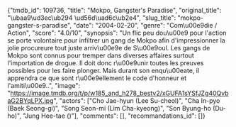 {"tmdb_id": 109736, "title": "Mokpo, Gangster's Paradise", "original_title": "\ubaa9\ud3ec\ub294 \ud56d\uad6c\ub2e4", "slug_title": "mokpo-gangster-s-paradise", "date": "2004-02-20", "genre": "Com\u00e9die / Action", "score": "4.0/10", "synopsis": "Un flic peu dou\u00e9 pour l'action se porte volontaire pour infiltrer un gang de Mokpo afin d'impressionner la jolie procureure tout juste arriv\u00e9e de S\u00e9oul. Les gangs de Mokpo sont connus pour tremper dans diverses affaires surtout l'importation de drogue. Il doit donc r\u00e9unir toutes les preuves possibles pour les faire plonger. Mais durant son enqu\u00eate, il apprendra ce que sont r\u00e9ellement le code d'honneur et l'amiti\u00e9..", "image": "https://image.tmdb.org/t/p/w185_and_h278_bestv2/xGUFA1sYSfJZg40QvbaG2BYqLPX.jpg", "actors": ["Cho Jae-hyun (Lee Su-cheol)", "Cha In-pyo (Baek Seong-gi)", "Song Seon-mi (Lim Cha-kyeong)", "Son Byung-ho (Du-ho)", "Jung Hee-tae ()"], "comments": [], "recommandations_id": []}